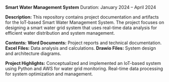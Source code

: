 **Smart Water Management System**
Duration: January 2024 – April 2024


**Description:**
This repository contains project documentation and artifacts for the IoT-based Smart Water Management System. The project focuses on designing a smart water grid system that uses real-time data analysis for efficient water distribution and system management.

**Contents:**
**Word Documents:** Project reports and technical documentation.
**Excel Files:** Data analysis and calculations.
**Drawio Files:** System design and architecture diagrams.


**Project Highlights:**
Conceptualized and implemented an IoT-based system using Python and AWS for water grid monitoring.
Real-time data processing for system optimization and management.
